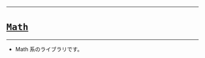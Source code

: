 _____

# [`Math`](https://github.com/titan-23/Library_py/tree/main/Math)

_____

- Math 系のライブラリです。

